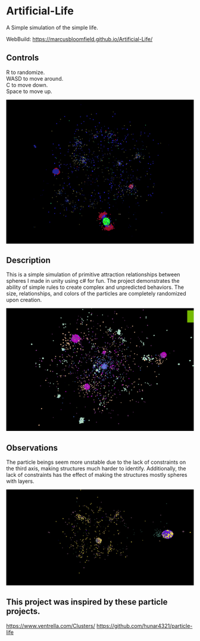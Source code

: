 # Artificial-Life
A Simple simulation of the simple life.              

WebBuild: https://marcusbloomfield.github.io/Artificial-Life/

## Controls
R to randomize. <br />
WASD to move around. <br />
C to move down. <br />
Space to move up.

![alt text](https://github.com/MarcusBloomfield/Artificial-Life/blob/main/Life2.PNG?raw=true)

## Description
This is a simple simulation of primitive attraction relationships between spheres I made in unity using c# for fun. 
The project demonstrates the ability of simple rules to create complex and unpredicted behaviors.
The size, relationships, and colors of the particles are completely randomized upon creation.

![alt text](https://github.com/MarcusBloomfield/Artificial-Life/blob/main/Life3.PNG?raw=true)

## Observations
The particle beings seem more unstable due to the lack of constraints on the third axis, making structures much harder to identify.
Additionally, the lack of constraints has the effect of making the structures mostly spheres with layers.

![alt text](https://github.com/MarcusBloomfield/Artificial-Life/blob/main/Life1.PNG?raw=true)

## This project was inspired by these particle projects.
https://www.ventrella.com/Clusters/
https://github.com/hunar4321/particle-life

